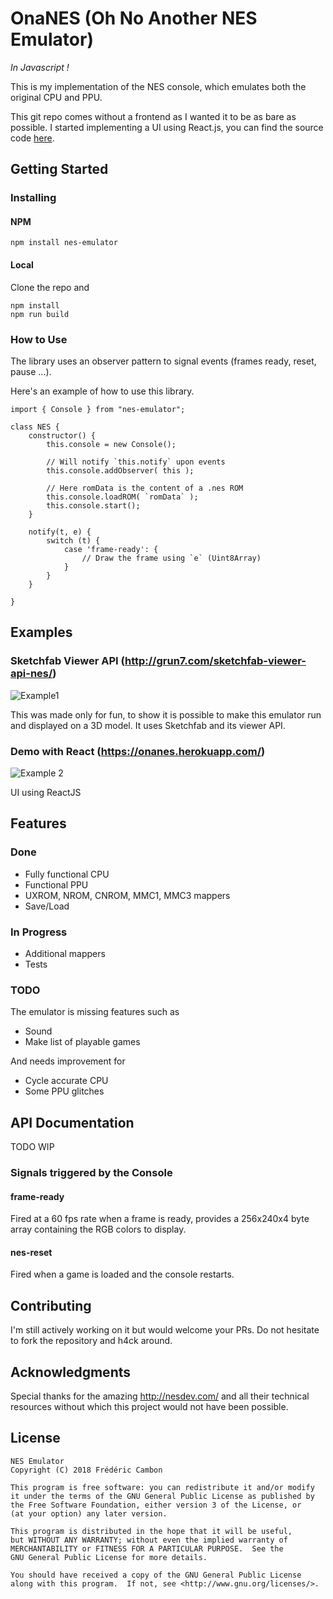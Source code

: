 # OnaNES (Oh No Another NES Emulator)

_In Javascript !_

This is my implementation of the NES console, which emulates both the original CPU and PPU.

This git repo comes without a frontend as I wanted it to be as bare as possible.
I started implementing a UI using React.js, you can find the source code [here](https://github.com/fredericcambon/react-nes).

## Getting Started

### Installing

#### NPM

```shell
npm install nes-emulator
```

#### Local

Clone the repo and

```shell
npm install
npm run build
```

### How to Use

The library uses an observer pattern to signal events (frames ready, reset, pause ...).

Here's an example of how to use this library.

```
import { Console } from "nes-emulator";

class NES {
    constructor() {
        this.console = new Console();

        // Will notify `this.notify` upon events
        this.console.addObserver( this );

        // Here romData is the content of a .nes ROM
        this.console.loadROM( `romData` );
        this.console.start();
    }

    notify(t, e) {
        switch (t) {
            case 'frame-ready': {
                // Draw the frame using `e` (Uint8Array)
            }
        }
    }

}
```

## Examples

### Sketchfab Viewer API (http://grun7.com/sketchfab-viewer-api-nes/)

![Example1](https://i.imgur.com/Znq5kHSl.png)


This was made only for fun, to show it is possible to make this emulator run and displayed on a 3D model.
It uses Sketchfab and its viewer API.

### Demo with React (https://onanes.herokuapp.com/)

![Example 2](https://i.imgur.com/zm9bjGNl.png)

UI using ReactJS

## Features

### Done

* Fully functional CPU
* Functional PPU
* UXROM, NROM, CNROM, MMC1, MMC3 mappers
* Save/Load

### In Progress

* Additional mappers
* Tests

### TODO

The emulator is missing features such as

* Sound
* Make list of playable games

And needs improvement for

* Cycle accurate CPU
* Some PPU glitches

## API Documentation

TODO WIP

### Signals triggered by the Console

#### frame-ready

Fired at a 60 fps rate when a frame is ready, provides
a 256x240x4 byte array containing the RGB colors to display.

#### nes-reset

Fired when a game is loaded and the console restarts.

## Contributing

I'm still actively working on it but would welcome your PRs. Do not hesitate to fork
the repository and h4ck around.

## Acknowledgments

Special thanks for the amazing http://nesdev.com/ and all their technical resources
without which this project would not have been possible.

## License

```
NES Emulator
Copyright (C) 2018 Frédéric Cambon

This program is free software: you can redistribute it and/or modify
it under the terms of the GNU General Public License as published by
the Free Software Foundation, either version 3 of the License, or
(at your option) any later version.

This program is distributed in the hope that it will be useful,
but WITHOUT ANY WARRANTY; without even the implied warranty of
MERCHANTABILITY or FITNESS FOR A PARTICULAR PURPOSE.  See the
GNU General Public License for more details.

You should have received a copy of the GNU General Public License
along with this program.  If not, see <http://www.gnu.org/licenses/>.
```
